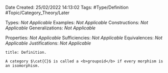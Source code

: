 <div class="topSpace"></div>

Date Created: 25/02/2022 14:13:02
Tags: #Type/Definition #Topic/Category_Theory/Later

Types: <i>Not Applicable</i>
Examples: <i>Not Applicable</i>
Constructions: <i>Not Applicable</i>
Generalizations: <i>Not Applicable</i>

Properties: <i>Not Applicable</i>
Sufficiencies: <i>Not Applicable</i>
Equivalences: <i>Not Applicable</i>
Justifications: <i>Not Applicable</i>

``` ad-Definition
title: Definition.

A category $\cat{C}$ is called a <b>groupoid</b> if every morphism is an isomorphism.

```

